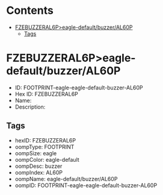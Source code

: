 



Contents
========

* [FZEBUZZERAL6P>eagle-default/buzzer/AL60P](#fzebuzzeral6peagle-defaultbuzzeral60p)
	* [Tags](#tags)

# FZEBUZZERAL6P>eagle-default/buzzer/AL60P

- ID: FOOTPRINT-eagle-eagle-default-buzzer-AL60P
- Hex ID: FZEBUZZERAL6P
- Name: 
- Description: 

## Tags

- hexID: FZEBUZZERAL6P
- oompType: FOOTPRINT
- oompSize: eagle
- oompColor: eagle-default
- oompDesc: buzzer
- oompIndex: AL60P
- oompName: eagle-default/buzzer/AL60P
- oompID: FOOTPRINT-eagle-eagle-default-buzzer-AL60P
